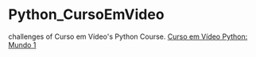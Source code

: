 # Python_CursoEmVideo
challenges of Curso em Vídeo's Python Course.
[Curso em Vídeo Python: Mundo 1](https://www.youtube.com/watch?v=S9uPNppGsGo&list=PLpwygc0AuGOXJ18fPwPNIeXvzKid_AUkm)
